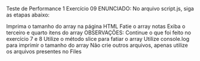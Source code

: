 Teste de Performance 1
Exercício 09
ENUNCIADO:
No arquivo script.js, siga as etapas abaixo:

Imprima o tamanho do array na página HTML
Fatie o array notas
Exiba o terceiro e quarto itens do array
OBSERVAÇÕES:
Continue o que foi feito no exercício 7 e 8
Utilize o método slice para fatiar o array
Utilize console.log para imprimir o tamanho do array
Não crie outros arquivos, apenas utilize os arquivos presentes no Files
